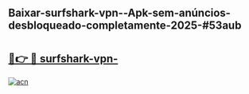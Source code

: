 ## Baixar-surfshark-vpn--Apk-sem-anúncios-desbloqueado-completamente-2025-#53aub

# <h2><a href="https://ainizakaria.my?title=surfshark-vpn-&ref=22M">🔗👉 🔴 surfshark-vpn-</a></h2>

[![acn](https://github.com/user-attachments/assets/0f9c940e-d8b0-45ae-aac7-cd30a18b3e1c)](https://ainizakaria.my?title=surfshark-vpn-&ref=22M)


